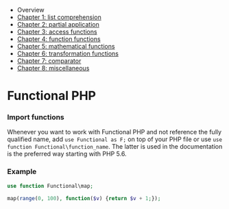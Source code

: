  - Overview
 - [Chapter 1: list comprehension](01-list-comprehension.md)
 - [Chapter 2: partial application](02-partial-application.md)
 - [Chapter 3: access functions](03-access-functions.md)
 - [Chapter 4: function functions](04-function-functions.md)
 - [Chapter 5: mathematical functions](05-mathematical-functions.md)
 - [Chapter 6: transformation functions](06-transformation-functions.md)
 - [Chapter 7: comparator](07-comparator.md)
 - [Chapter 8: miscellaneous](08-miscellaneous.md)

# Functional PHP

### Import functions

Whenever you want to work with Functional PHP and not reference the fully qualified name, add `use Functional as F;` on 
top of your PHP file or use `use function Functional\function_name`. The latter is used in the documentation is the 
preferred way starting with PHP 5.6.

### Example

```php
use function Functional\map;

map(range(0, 100), function($v) {return $v + 1;});
```
